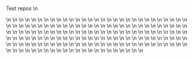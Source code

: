 Test repos
\n

\n
\n
\n
\n
\n
\n
\n
\n
\n
\n
\n
\n
\n
\n
\n
\n
\n
\n
\n
\n
\n
\n
\n
\n
\n
\n
\n
\n
\n
\n
\n
\n
\n
\n
\n
\n
\n
\n
\n
\n
\n
\n
\n
\n
\n
\n
\n
\n
\n
\n
\n
\n
\n
\n
\n
\n
\n
\n
\n
\n
\n
\n
\n
\n
\n
\n
\n
\n
\n
\n
\n
\n
\n
\n
\n
\n
\n
\n
\n
\n
\n
\n
\n
\n
\n
\n
\n
\n
\n
\n
\n
\n
\n
\n
\n
\n
\n
\n
\n
\n
\n
\n
\n
\n
\n
\n
\n
\n
\n
\n
\n
\n
\n
\n
\n
\n
\n
\n
\n
\n
\n
\n
\n
\n
\n
\n
\n
\n
\n
\n
\n
\n
\n
\n
\n
\n
\n
\n
\n
\n
\n
\n
\n
\n
\n
\n
\n
\n
\n
\n
\n
\n
\n
\n
\n
\n
\n
\n
\n
\n
\n
\n
\n
\n
\n
\n
\n

